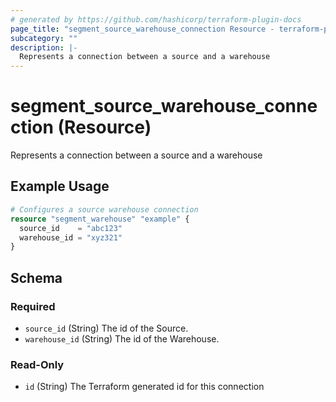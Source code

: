 ```yaml
---
# generated by https://github.com/hashicorp/terraform-plugin-docs
page_title: "segment_source_warehouse_connection Resource - terraform-provider-segment"
subcategory: ""
description: |-
  Represents a connection between a source and a warehouse
---
```


# segment_source_warehouse_connection (Resource)

Represents a connection between a source and a warehouse

## Example Usage

```terraform
# Configures a source warehouse connection
resource "segment_warehouse" "example" {
  source_id    = "abc123"
  warehouse_id = "xyz321"
}
```

<!-- schema generated by tfplugindocs -->
## Schema

### Required

- `source_id` (String) The id of the Source.
- `warehouse_id` (String) The id of the Warehouse.

### Read-Only

- `id` (String) The Terraform generated id for this connection
